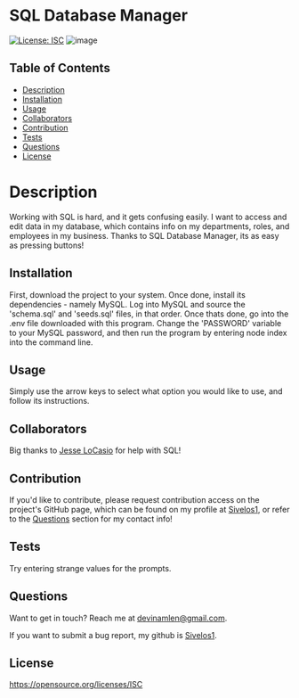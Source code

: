 # SQL Database Manager

  [![License: ISC](https://img.shields.io/badge/License-ISC-blue.svg)](https://opensource.org/licenses/ISC)
![image](https://github.com/Sivelos1/SQL-Database-Manager/assets/21207337/9340cb31-5996-4f68-bc0c-1c58e51d007e)

  ## Table of Contents
  
  - [Description](#description)
  - [Installation](#installation)
  - [Usage](#usage)
  - [Collaborators](#collaborators)
  - [Contribution](#contribution)
  - [Tests](#tests)
  - [Questions](#questions)
  - [License](#license)
  
  # Description

  Working with SQL is hard, and it gets confusing easily. I want to access and edit data in my database, which contains info on my departments, roles, and employees in my business. Thanks to SQL Database Manager, its as easy as pressing buttons!

  ## Installation

  First, download the project to your system. Once done, install its dependencies - namely MySQL. Log into MySQL and source the 'schema.sql' and 'seeds.sql' files, in that order. Once thats done, go into the .env file downloaded with this program. Change the 'PASSWORD' variable to your MySQL password, and then run the program by entering node index into the command line.

  ## Usage

  Simply use the arrow keys to select what option you would like to use, and follow its instructions.

  ## Collaborators

  Big thanks to [Jesse LoCasio](https://github.com/jeslocascio) for help with SQL!

  ## Contribution

  If you'd like to contribute, please request contribution access on the project's GitHub page, which can be found on my profile at [Sivelos1](https://github.com/Sivelos1), or refer to the [Questions](#questions) section for my contact info!

  ## Tests

  Try entering strange values for the prompts.

  ## Questions

  Want to get in touch? Reach me at devinamlen@gmail.com.

  If you want to submit a bug report, my github is [Sivelos1](https://github.com/Sivelos1).

  ## License

  https://opensource.org/licenses/ISC
